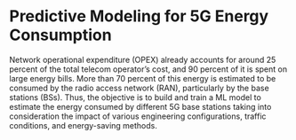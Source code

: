 # Predictive Modeling for 5G Energy Consumption
 Network operational expenditure (OPEX) already accounts for around 25 percent of the total telecom operator’s cost, and 90 percent of it is spent on large energy bills. More than 70 percent of this energy is estimated to be consumed by the radio access network (RAN), particularly by the base stations (BSs). Thus, the objective is to build and train a ML model to estimate the energy consumed by different 5G base stations taking into consideration the impact of various engineering configurations, traffic conditions, and energy-saving methods.
